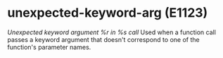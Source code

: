 # unexpected-keyword-arg (E1123)
*Unexpected keyword argument %r in %s call* Used when a function call
passes a keyword argument that doesn\'t correspond to one of the
function\'s parameter names.
